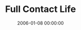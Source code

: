 ---
layout: series
series: "Full Contact Life"
permalink: "/full-contact-life/"
title: "Full Contact Life"
date: 2006-01-08 00:00:00
endDate: 2006-02-25 00:00:00
description: "Life is not supposed to be about survival, just making it to the next week. Were designed for so much more. In fact, were only fully alive when were fully engaged, head-on in every area of our lives. In January and February well look at the critical skills God has given us to lead a Full Contact Life."
src: "http://s3.amazonaws.com/crossroads-media/images/bigscreen.fullcontact.jpg"
---